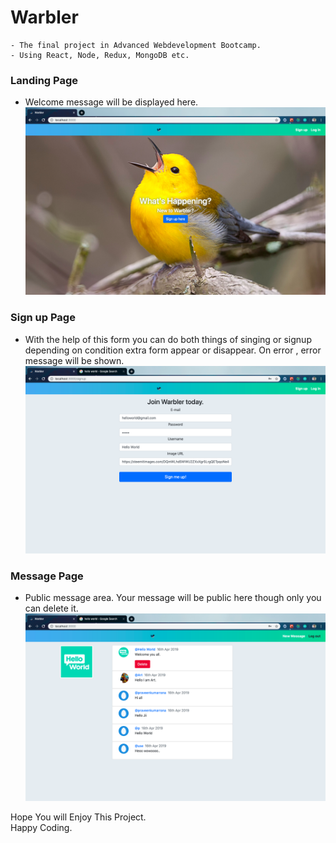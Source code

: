 # Warbler
    - The final project in Advanced Webdevelopment Bootcamp.
    - Using React, Node, Redux, MongoDB etc.

### Landing Page
- Welcome message will be displayed here.  
![landing-page](demoSnapshots/landing.png)
### Sign up Page
- With the help of this form you can do both things of singing or signup depending on condition extra form appear or disappear. On error , error message will be shown.
![sign-up-page](demoSnapshots/signup.png)
### Message Page
- Public message area. Your message will be public here though only you can delete it.
![message-page](demoSnapshots/message.png)

Hope You will Enjoy This Project.  
Happy Coding.